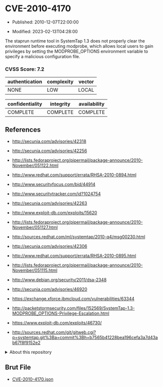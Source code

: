 # CVE-2010-4170

- Published: 2010-12-07T22:00:00

- Modified: 2023-02-13T04:28:00

The staprun runtime tool in SystemTap 1.3 does not properly clear the environment before executing modprobe, which allows local users to gain privileges by setting the MODPROBE_OPTIONS environment variable to specify a malicious configuration file.

### CVSS Score: **7.2**

| authentication | complexity | vector |
| --- | --- | --- |
| NONE | LOW | LOCAL |

| confidentiality | integrity | availability |
| --- | --- | --- |
| COMPLETE | COMPLETE | COMPLETE |

## References

* http://secunia.com/advisories/42318

* http://secunia.com/advisories/42256

* http://lists.fedoraproject.org/pipermail/package-announce/2010-November/051122.html

* http://www.redhat.com/support/errata/RHSA-2010-0894.html

* http://www.securityfocus.com/bid/44914

* http://www.securitytracker.com/id?1024754

* http://secunia.com/advisories/42263

* http://www.exploit-db.com/exploits/15620

* http://lists.fedoraproject.org/pipermail/package-announce/2010-November/051127.html

* http://sources.redhat.com/ml/systemtap/2010-q4/msg00230.html

* http://secunia.com/advisories/42306

* http://www.redhat.com/support/errata/RHSA-2010-0895.html

* http://lists.fedoraproject.org/pipermail/package-announce/2010-November/051115.html

* http://www.debian.org/security/2011/dsa-2348

* http://secunia.com/advisories/46920

* https://exchange.xforce.ibmcloud.com/vulnerabilities/63344

* http://packetstormsecurity.com/files/152569/SystemTap-1.3-MODPROBE_OPTIONS-Privilege-Escalation.html

* https://www.exploit-db.com/exploits/46730/

* http://sources.redhat.com/git/gitweb.cgi?p=systemtap.git%3Ba=commit%3Bh=b7565b41228bea196cefa3a7d43ab67f8f9152e2

<details>
<summary>About this repository</summary> 

  This repository is part of the project [Live Hack CVE](https://github.com/Live-Hack-CVE). Main website can be found [www.live-hack.org](https://www.live-hack.org) 
  
  Made by [Sn0wAlice](https://github.com/Sn0wAlice) for the people that care about security and need to have a feed of the latest CVEs. Hope you enjoy it, don't forget to star the repo and follow me on [Twitter](https://twitter.com/Sn0wAlice) and [Github](https://github.com/Sn0wAlice). And that is my [personnal website](https://www.alice-snow.me/)

  - [Home Page](https://github.com/Live-Hack-CVE)
  - [Framework](https://github.com/Live-Hack-CVE/cve-framework)
  - [CVE database](https://github.com/Live-Hack-CVE/full_database)
  - [Changelog](https://github.com/Live-Hack-CVE/Changelog)
</details>

## Brut File

* [CVE-2010-4170.json](https://raw.githubusercontent.com/Live-Hack-CVE/full_database/main/cves/2010/CVE-2010-4170.json)

